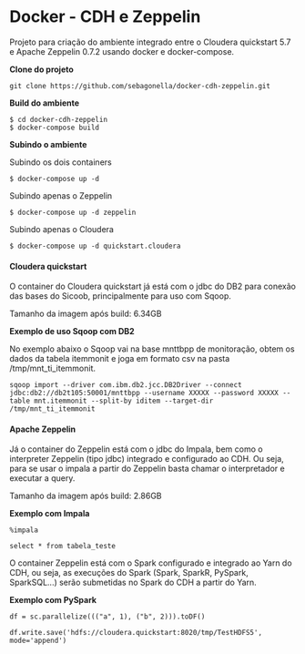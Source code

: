 # Docker - CDH e Zeppelin

Projeto para criação do ambiente integrado entre o Cloudera quickstart 5.7 e Apache Zeppelin 0.7.2 usando docker e docker-compose.

**Clone do projeto**

```
git clone https://github.com/sebagonella/docker-cdh-zeppelin.git
```

**Build do ambiente**

```
$ cd docker-cdh-zeppelin
$ docker-compose build
```

**Subindo o ambiente**

Subindo os dois containers

```
$ docker-compose up -d
```

Subindo apenas o Zeppelin

```
$ docker-compose up -d zeppelin
```

Subindo apenas o Cloudera

```
$ docker-compose up -d quickstart.cloudera
```

#### Cloudera quickstart

O container do Cloudera quickstart já está com o jdbc do DB2 para conexão das bases do Sicoob, principalmente para uso com Sqoop.

Tamanho da imagem após build: 6.34GB

**Exemplo de uso Sqoop com DB2**

No exemplo abaixo o Sqoop vai na base mnttbpp de monitoração, obtem os dados da tabela itemmonit e joga em formato csv na pasta /tmp/mnt_ti_itemmonit.

```
sqoop import --driver com.ibm.db2.jcc.DB2Driver --connect jdbc:db2://db2t105:50001/mnttbpp --username XXXXX --password XXXXX --table mnt.itemmonit --split-by iditem --target-dir /tmp/mnt_ti_itemmonit
```

#### Apache Zeppelin

Já o container do Zeppelin está com o jdbc do Impala, bem como o interpreter Zeppelin (tipo jdbc) integrado e configurado ao CDH. Ou seja, para se usar o impala a partir do Zeppelin basta chamar o interpretador e executar a query.

Tamanho da imagem após build: 2.86GB

**Exemplo com Impala**

```
%impala

select * from tabela_teste
```

O container Zeppelin está com o Spark configurado e integrado ao Yarn do CDH, ou seja, as execuções do Spark (Spark, SparkR, PySpark, SparkSQL...) serão submetidas no Spark do CDH a partir do Yarn.

**Exemplo com PySpark**

```
df = sc.parallelize((("a", 1), ("b", 2))).toDF()

df.write.save('hdfs://cloudera.quickstart:8020/tmp/TestHDFS5', mode='append')
```
